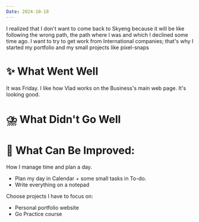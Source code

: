 ```yaml
---
Date: 2024-10-18
---
```


I realized that I don't want to come back to Skyeng because it will be like following the wrong path, the path where I was and which I declined some time ago. 
I want to try to get work from International companies; that's why I started my portfolio and my small projects like pixel-snaps

# **✨ What Went Well**

It was Friday. 
I like how Vlad works on the Business's main web page. It's looking good. 



#  **⛈️ What Didn't Go Well**


# **💫 What Can Be Improved**:
How I manage time and plan a day. 
- Plan my day in Calendar + some small tasks in To-do.
- Write everything on a notepad

Choose projects I have to focus on:
- Personal portfolio website
- Go Practice course 

